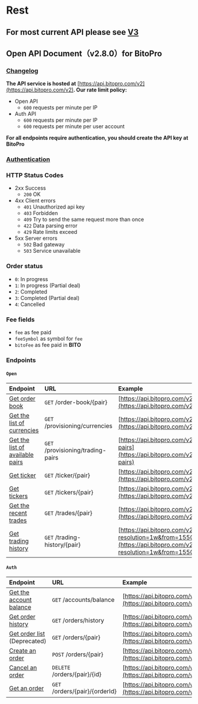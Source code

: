 # Rest

## For most current API please see [V3](../../v3-1/rest-1/rest.md)

## Open API Document（v2.8.0）for BitoPro

### [Changelog](changelog.md)

**The API service is hosted at** [https://api.bitopro.com/v2](https://api.bitopro.com/v2)**. Our rate limit policy:**

* Open API
  * `600` requests per minute per IP
* Auth API
  * `600` requests per minute per IP
  * `600` requests per minute per user account

**For all endpoints require authentication, you should create the API key at BitoPro**

### [Authentication]()

### HTTP Status Codes

* 2xx Success
  * `200` OK
* 4xx Client errors
  * `401` Unauthorized api key
  * `403` Forbidden
  * `409` Try to send the same request more than once
  * `422` Data parsing error
  * `429` Rate limits exceed
* 5xx Server errors
  * `502` Bad gateway
  * `503` Service unavailable

### Order status

* `0`: In progress
* `1`: In progress \(Partial deal\)
* `2`: Completed
* `3`: Completed \(Partial deal\)
* `4`: Cancelled

### Fee fields

* `fee` as fee paid
* `feeSymbol` as symbol for `fee`
* `bitoFee` as fee paid in **BITO**

### Endpoints

#### `Open`

| Endpoint | URL | Example |
| :--- | :--- | :--- |
| [Get order book](open/order-book.md) | `GET` /order-book/{pair} | [https://api.bitopro.com/v2/order-book/bito\_twd](https://api.bitopro.com/v2/order-book/bito_twd) |
| [Get the list of currencies]() | `GET` /provisioning/currencies | [https://api.bitopro.com/v2/provisioning/currencies](https://api.bitopro.com/v2/provisioning/currencies) |
| [Get the list of available pairs]() | `GET` /provisioning/trading-pairs | [https://api.bitopro.com/v2/provisioning/trading-pairs](https://api.bitopro.com/v2/provisioning/trading-pairs) |
| [Get ticker](open/ticker.md) | `GET` /ticker/{pair} | [https://api.bitopro.com/v2/ticker/bito\_twd](https://api.bitopro.com/v2/ticker/bito_twd) |
| [Get tickers]() | `GET` /tickers/{pair} | [https://api.bitopro.com/v2/tickers](https://api.bitopro.com/v2/tickers) |
| [Get the recent trades]() | `GET` /trades/{pair} | [https://api.bitopro.com/v2/trades/bito\_twd](https://api.bitopro.com/v2/trades/bito_twd) |
| [Get trading history]() | `GET` /trading-history/{pair} | [https://api.bitopro.com/v2/trading-history/btc\_twd?resolution=1w&from=1550822974&to=1566375034](https://api.bitopro.com/v2/trading-history/btc_twd?resolution=1w&from=1550822974&to=1566375034) |

#### `Auth`

| Endpoint | URL | Example |
| :--- | :--- | :--- |
| [Get the account balance](auth/account-balance.md) | `GET` /accounts/balance | [https://api.bitopro.com/v2/accounts/balance](https://api.bitopro.com/v2/accounts/balance) |
| [Get order history](auth/history.md) | `GET` /orders/history | [https://api.bitopro.com/v2/orders/history](https://api.bitopro.com/v2/orders/history) |
| [Get order list](auth/order-list.md) \(Deprecated\) | `GET` /orders/{pair} | [https://api.bitopro.com/v2/orders/bito\_twd](https://api.bitopro.com/v2/orders/bito_twd) |
| [Create an order](auth/create-order.md) | `POST` /orders/{pair} | [https://api.bitopro.com/v2/orders/bito\_twd](https://api.bitopro.com/v2/orders/bito_twd) |
| [Cancel an order]() | `DELETE` /orders/{pair}/{id} | [https://api.bitopro.com/v2/orders/bito\_twd/123456789](https://api.bitopro.com/v2/orders/bito_twd/123456789) |
| [Get an order](auth/get-order.md) | `GET` /orders/{pair}/{orderId} | [https://api.bitopro.com/v2/orders/bito\_twd/123456789](https://api.bitopro.com/v2/orders/bito_twd/123456789) |

